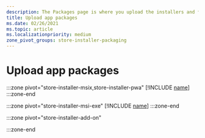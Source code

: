 ```yaml
---
description: The Packages page is where you upload the installers and files for the app that you're submitting.
title: Upload app packages
ms.date: 02/26/2021
ms.topic: article
ms.localizationpriority: medium
zone_pivot_groups: store-installer-packaging
---
```


# Upload app packages

:::zone pivot="store-installer-msix,store-installer-pwa"
[!INCLUDE [name](../../../includes/store/msix/upload-app-packages.md)]
:::zone-end

:::zone pivot="store-installer-msi-exe"
[!INCLUDE [name](../../../includes/store/msi/upload-app-packages.md)]
:::zone-end

:::zone pivot="store-installer-add-on"

:::zone-end
